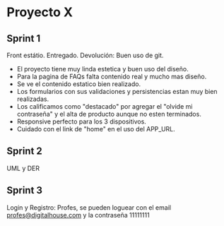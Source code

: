 # Proyecto X

## Sprint 1
Front estátio. 
Entregado.
Devolución: 
Buen uso de git.
- El proyecto tiene muy linda estetica y buen uso del diseño.
- Para la pagina de FAQs falta contenido real y mucho mas diseño.
- Se ve el contenido estatico bien realizado.
- Los formularios con sus validaciones y persistencias estan muy bien realizadas.
- Los calificamos como "destacado" por agregar el "olvide mi contraseña" y el alta de producto aunque no esten terminados.
- Responsive perfecto para los 3 dispositivos.
- Cuidado con el link de "home" en el uso del APP_URL.

## Sprint 2
UML y DER

## Sprint 3
Login y Registro: Profes, se pueden loguear con el email profes@digitalhouse.com y la contraseña 11111111